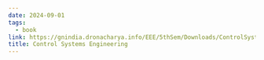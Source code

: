```yaml
---
date: 2024-09-01
tags:
  - book
link: https://gnindia.dronacharya.info/EEE/5thSem/Downloads/ControlSystem/Books/CONTROL-SYSTEM-REFERENCE-BOOK-2.pdf
title: Control Systems Engineering
---
```

